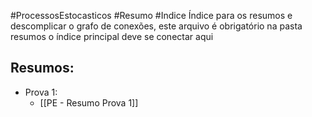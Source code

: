#ProcessosEstocasticos  #Resumo #Indice 
Índice para os resumos e descomplicar o grafo de conexões, este arquivo é obrigatório na pasta resumos o índice principal deve se conectar aqui

## Resumos:
- Prova 1:
	- [[PE - Resumo Prova 1]]
